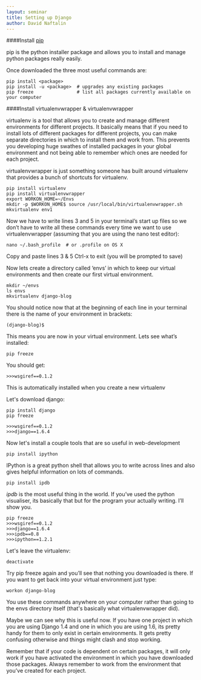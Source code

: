 ```yaml
---
layout: seminar
title: Setting up Django
author: David Naftalin
---
```

####Install [pip](http://pip.readthedocs.org/en/latest/installing.html)

pip is the python installer package and allows you to install and manage python packages really easily. 

Once downloaded the three most useful commands are:

    pip install <package> 
    pip install -u <package>  # upgrades any existing packages 	
    pip freeze                # list all packages currently available on your computer

####Install virtualenvwrapper & virtualenvwrapper
    
virtualenv is a tool that allows you to create and manage different environments for different projects. It basically means that if you need to install lots of different packages for different projects, you can make separate directories in which to install them and work from. This prevents you developing huge swathes of installed packages in your global environment and not being able to remember which ones are needed for each project.
    
virtualenvwrapper is just something someone has built around virtualenv that provides a bunch of shortcuts for virtualenv.

    pip install virtualenv
    pip install virtualenvwrapper
    export WORKON_HOME=~/Envs
    mkdir -p $WORKON_HOME$ source /usr/local/bin/virtualenvwrapper.sh
    mkvirtualenv env1
    
Now we have to write lines 3 and 5 in your terminal’s start up files so we don’t have to write all these commands every time we want to use virtualenvwrapper (assuming that you are using the nano test editor):
    	
    nano ~/.bash_profile  # or .profile on OS X

Copy and paste lines 3 & 5 
Ctrl-x to exit (you will be prompted to save)

Now lets create a directory called ‘envs’ in which to keep our virtual environments and then create our first virtual environment.

    mkdir ~/envs
    ls envs	  
    mkvirtualenv django-blog

You should notice now that at the beginning of each line in your terminal there is the name of your environment in brackets:

    (django-blog)$

This means you are now in your virtual environment. Lets see what’s installed:

    pip freeze

You should get:

    >>>wsgiref==0.1.2

This is automatically installed when you create a new virtualenv

Let's download django:
	
    pip install django
    pip freeze	

    >>>wsgiref==0.1.2	
    >>>django==1.6.4

Now let's install a couple tools that are so useful in web-development

    pip install ipython  

IPython is a  great python shell that allows you to write across lines and also gives helpful information on lots of commands.       

    pip install ipdb 

*ipdb* is the most useful thing in the world. If you’ve used the python visualiser, its  basically that but for the program your actually writing. I’ll show you.

    pip freeze
    >>>wsgiref==0.1.2     
    >>>django==1.6.4
    >>>ipdb==0.8
    >>>ipython==1.2.1

Let's leave the virtualenv:

    deactivate
	
Try pip freeze again and you’ll see that nothing you downloaded is there. If you want to get back into your virtual environment just type:

    workon django-blog  

You use these commands anywhere on your computer rather than   going to the envs directory itself (that's basically what virtualenvwrapper did).

Maybe we can see why this is useful now. If you have one project in which you are using Django 1.4 and one in which you are using 1.6, its pretty handy for them to only exist in certain environments. It gets pretty confusing otherwise and things might clash and stop working.

Remember that if your code is dependent on certain packages, it will only work if you have activated the environment in which you have downloaded those packages. Always remember to work from the environment that you’ve created for each project.

